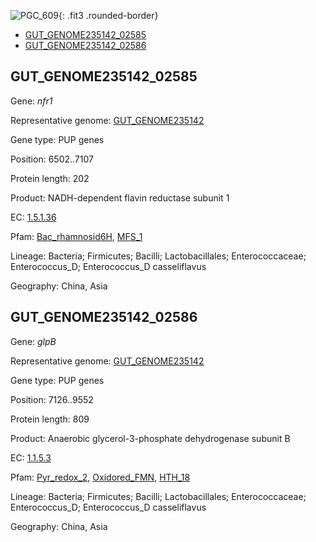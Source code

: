 ![PGC_609](../static/images/Clusters_figure/PGC_609.jpg){: .fit3 .rounded-border}

<ul id="myTab" class="nav nav-tabs">
  <li class="active">
        <a href="#tab1" data-toggle="tab">GUT_GENOME235142_02585</a>
  </li>
<li><a href="#tab2" data-toggle="tab">GUT_GENOME235142_02586</a></li>
</ul>

<div id="myTabContent" class="tab-content">
  <div class="tab-pane fade in active" id="tab1">

<h2 id="GUT_GENOME235142_02585">GUT_GENOME235142_02585</h2>
<p>Gene: <em>nfr1</em>
<p>Representative genome: <a href="https://www.ebi.ac.uk/metagenomics/genomes/MGYG-HGUT-00238">GUT_GENOME235142</a></p>
<p>Gene type: PUP genes</p>
<p>Position: 6502..7107</p>
<p>Protein length: 202</p>
<p>Product: NADH-dependent flavin reductase subunit 1</p>
<p>EC: <a href="https://www.brenda-enzymes.org/enzyme.php?ecno=1.5.1.36">1.5.1.36</a></p>
<p>Pfam: <a href="http://pfam.xfam.org/family/Bac_rhamnosid6H">Bac_rhamnosid6H</a>, <a href="http://pfam.xfam.org/family/MFS_1">MFS_1</a></p>
<p>Lineage: Bacteria; Firmicutes; Bacilli; Lactobacillales; Enterococcaceae; Enterococcus_D; Enterococcus_D casseliflavus</p>
<p>Geography: China, Asia</p>
  </div>

  <div class="tab-pane fade" id="tab2">

<h2 id="GUT_GENOME235142_02586">GUT_GENOME235142_02586</h2>
<p>Gene: <em>glpB</em></p>
<p>Representative genome: <a href="https://www.ebi.ac.uk/metagenomics/genomes/MGYG-HGUT-00238">GUT_GENOME235142</a></p>
<p>Gene type: PUP genes</p>
<p>Position: 7126..9552</p>
<p>Protein length: 809</p>
<p>Product: Anaerobic glycerol-3-phosphate dehydrogenase subunit B</p>
<p>EC: <a href="https://www.brenda-enzymes.org/enzyme.php?ecno=1.1.5.3">1.1.5.3</a></p>
<p>Pfam: <a href="http://pfam.xfam.org/family/Pyr_redox_2">Pyr_redox_2</a>, <a href="http://pfam.xfam.org/family/Oxidored_FMN">Oxidored_FMN</a>, <a href="http://pfam.xfam.org/family/HTH_18">HTH_18</a></p>
<p>Lineage: Bacteria; Firmicutes; Bacilli; Lactobacillales; Enterococcaceae; Enterococcus_D; Enterococcus_D casseliflavus</p>
<p>Geography: China, Asia</p>

  </div>
</div>
